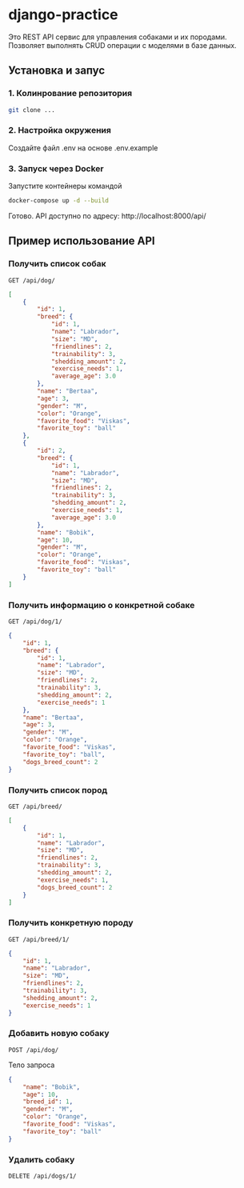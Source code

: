 # django-practice

Это REST API сервис для управления собаками и их породами. Позволяет выполнять CRUD операции с моделями в базе данных.

## Установка и запус

### 1. Колинрование репозитория
```sh
git clone ...
```

### 2. Настройка окружения

Создайте файл .env на основе .env.example

### 3. Запуск через Docker

Запустите контейнеры командой
```sh
docker-compose up -d --build
```

Готово. API доступно по адресу:
http://localhost:8000/api/

## Пример использование API

### Получить список собак
```http
GET /api/dog/
```

```json
[
	{
		"id": 1,
		"breed": {
			"id": 1,
			"name": "Labrador",
			"size": "MD",
			"friendlines": 2,
			"trainability": 3,
			"shedding_amount": 2,
			"exercise_needs": 1,
			"average_age": 3.0
		},
		"name": "Bertaa",
		"age": 3,
		"gender": "M",
		"color": "Orange",
		"favorite_food": "Viskas",
		"favorite_toy": "ball"
	},
	{
		"id": 2,
		"breed": {
			"id": 1,
			"name": "Labrador",
			"size": "MD",
			"friendlines": 2,
			"trainability": 3,
			"shedding_amount": 2,
			"exercise_needs": 1,
			"average_age": 3.0
		},
		"name": "Bobik",
		"age": 10,
		"gender": "M",
		"color": "Orange",
		"favorite_food": "Viskas",
		"favorite_toy": "ball"
	}
]
```

### Получить информацию о конкретной собаке
```http
GET /api/dog/1/
```

```json
{
	"id": 1,
	"breed": {
		"id": 1,
		"name": "Labrador",
		"size": "MD",
		"friendlines": 2,
		"trainability": 3,
		"shedding_amount": 2,
		"exercise_needs": 1
	},
	"name": "Bertaa",
	"age": 3,
	"gender": "M",
	"color": "Orange",
	"favorite_food": "Viskas",
	"favorite_toy": "ball",
	"dogs_breed_count": 2
}
```

### Получить список пород
```http
GET /api/breed/
```

```json
[
	{
		"id": 1,
		"name": "Labrador",
		"size": "MD",
		"friendlines": 2,
		"trainability": 3,
		"shedding_amount": 2,
		"exercise_needs": 1,
		"dogs_breed_count": 2
	}
]
```

### Получить конкретную породу
```http
GET /api/breed/1/
```

```json
{
	"id": 1,
	"name": "Labrador",
	"size": "MD",
	"friendlines": 2,
	"trainability": 3,
	"shedding_amount": 2,
	"exercise_needs": 1
}
```

### Добавить новую собаку
```http
POST /api/dog/
```

Тело запроса
```json
{	
    "name": "Bobik",
	"age": 10,
	"breed_id": 1,
	"gender": "M",
	"color": "Orange",
	"favorite_food": "Viskas",
	"favorite_toy": "ball"
}
```

### Удалить собаку
```http
DELETE /api/dogs/1/
```